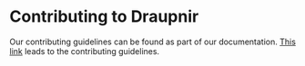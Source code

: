 # Contributing to Draupnir

Our contributing guidelines can be found as part of our documentation. [This link](https://the-draupnir-project.github.io/draupnir-documentation/docs/contributing) leads to the contributing guidelines.
